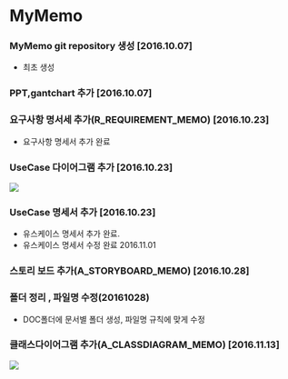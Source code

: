 # MyMemo
### MyMemo git repository 생성 [2016.10.07]
- 최초 생성
### PPT,gantchart 추가 [2016.10.07]
### 요구사항 명서세 추가(R\_REQUIREMENT_MEMO) [2016.10.23]
- 요구사항 명세서 추가 완료
### UseCase 다이어그램 추가 [2016.10.23]
![](https://github.com/yhhj1592/MyMemo/blob/master/doc/%EC%9C%A0%EC%8A%A4%EC%BC%80%EC%9D%B4%EC%8A%A4/R_USECASEDIAGRAM_MEMO.PNG?raw=true)
### UseCase 명세서 추가 [2016.10.23]
- 유스케이스 명세서 추가 완료.
- 유스케이스 명세서 수정 완료 2016.11.01
### 스토리 보드 추가(A\_STORYBOARD_MEMO) [2016.10.28]

### 폴더 정리 , 파일명 수정(20161028)
- DOC폴더에 문서별 폴더 생성, 파일명 규칙에 맞게 수정
### 클래스다이어그램 추가(A\_CLASSDIAGRAM_MEMO) [2016.11.13]
![](https://github.com/yhhj1592/MyMemo/blob/master/doc/%ED%81%B4%EB%9E%98%EC%8A%A4%EB%8B%A4%EC%9D%B4%EC%96%B4%EA%B7%B8%EB%9E%A8/A_CLASSDIAGRAM_MEMO.PNG?raw=true)
